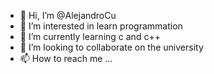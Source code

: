 - 👋 Hi, I’m @AlejandroCu
- 👀 I’m interested in learn programmation
- 🌱 I’m currently learning c and c++
- 💞️ I’m looking to collaborate on the university
- 📫 How to reach me ...

<!---
AlejandroCu/AlejandroCu is a ✨ special ✨ repository because its `README.md` (this file) appears on your GitHub profile.
You can click the Preview link to take a look at your changes.
--->
